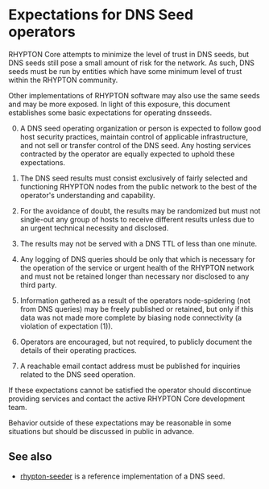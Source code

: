 Expectations for DNS Seed operators
====================================

RHYPTON Core attempts to minimize the level of trust in DNS seeds,
but DNS seeds still pose a small amount of risk for the network.
As such, DNS seeds must be run by entities which have some minimum
level of trust within the RHYPTON community.

Other implementations of RHYPTON software may also use the same
seeds and may be more exposed. In light of this exposure, this
document establishes some basic expectations for operating dnsseeds.

0. A DNS seed operating organization or person is expected to follow good
host security practices, maintain control of applicable infrastructure,
and not sell or transfer control of the DNS seed. Any hosting services
contracted by the operator are equally expected to uphold these expectations.

1. The DNS seed results must consist exclusively of fairly selected and
functioning RHYPTON nodes from the public network to the best of the
operator's understanding and capability.

2. For the avoidance of doubt, the results may be randomized but must not
single-out any group of hosts to receive different results unless due to an
urgent technical necessity and disclosed.

3. The results may not be served with a DNS TTL of less than one minute.

4. Any logging of DNS queries should be only that which is necessary
for the operation of the service or urgent health of the RHYPTON
network and must not be retained longer than necessary nor disclosed
to any third party.

5. Information gathered as a result of the operators node-spidering
(not from DNS queries) may be freely published or retained, but only
if this data was not made more complete by biasing node connectivity
(a violation of expectation (1)).

6. Operators are encouraged, but not required, to publicly document the
details of their operating practices.

7. A reachable email contact address must be published for inquiries
related to the DNS seed operation.

If these expectations cannot be satisfied the operator should
discontinue providing services and contact the active RHYPTON
Core development team.

Behavior outside of these expectations may be reasonable in some
situations but should be discussed in public in advance.

See also
----------
- [rhypton-seeder](https://github.com/nightlyrhypton/rhypton-seeder) is a reference implementation of a DNS seed.
